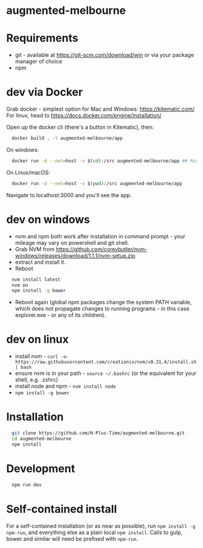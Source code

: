 # augmented-melbourne

# Requirements
* git - available at https://git-scm.com/download/win or via your package manager of choice
* npm

# dev via Docker
Grab docker - simplest option for Mac and Windows: https://kitematic.com/
For linux, head to https://docs.docker.com/engine/installation/

Open up the docker cli (there's a button in Kitematic), then:
```bash
  docker build . -t augmented-melbourne/app
```
On windows:
```bash
  docker run -d --net=host -v $(cd):/src augmented-melbourne/app ## Run in detached mode, bind container ports to host, bind current dir to /src in the container
```
On Linux/macOS:
```bash
  docker run -d --net=host -v $(pwd):/src augmented-melbourne/app
```
Navigate to localhost:3000 and you'll see the app.

# dev on windows
* nvm and npm both work after installation in command prompt - your mileage may vary on powershell and git shell.
* Grab NVM from https://github.com/coreybutler/nvm-windows/releases/download/1.1.1/nvm-setup.zip
* extract and install it.
* Reboot
```bash
  nvm install latest
  nvm on
  npm install -g bower
```
* Reboot again (global npm packages change the system PATH variable, which does not propagate
changes to running programs - in this case explorer.exe - or any of its children).


# dev on linux
* install nvm - ```curl -o- https://raw.githubusercontent.com/creationix/nvm/v0.31.4/install.sh | bash```
* ensure nvm is in your path - ```source ~/.bashrc``` (or the equivalent for your shell, e.g. .zshrc)
* install node and npm - ```nvm install node```
* ```npm install -g bower```

# Installation
```bash
  git clone https://github.com/H-Plus-Time/augmented-melbourne.git
  cd augmented-melbourne
  npm install
```

# Development
```bash
  npm run dev
```

# Self-contained install
For a self-contained installation (or as near as possible), run
```npm install -g npm-run```, and everything else as a plain local
```npm install```. Calls to gulp, bower and similar will need be
prefixed with ```npm-run```.
